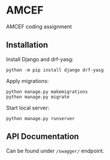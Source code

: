 # AMCEF
AMCEF coding assignment


## Installation 

Install Django and drf-yasg:
```
python -m pip install django drf-yasg
```

Apply migrations:
```
python manage.py makemigrations
python manage.py migrate
```

Start local server:
```
python manage.py runserver
```

## API Documentation
Can be found under `/swagger/` endpoint.
